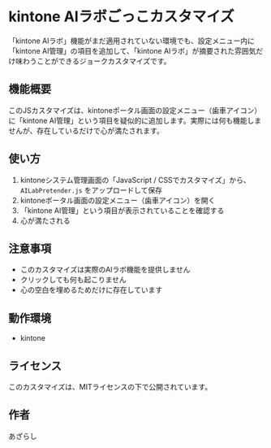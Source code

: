# kintone AIラボごっこカスタマイズ

「kintone AIラボ」機能がまだ適用されていない環境でも、設定メニュー内に「kintone AI管理」の項目を追加して、「kintone AIラボ」が摘要された雰囲気だけ味わうことができるジョークカスタマイズです。

## 機能概要

このJSカスタマイズは、kintoneポータル画面の設定メニュー（歯車アイコン）に「kintone AI管理」という項目を疑似的に追加します。実際には何も機能しませんが、存在しているだけで心が満たされます。

## 使い方

1. kintoneシステム管理画面の「JavaScript / CSSでカスタマイズ」から、`AILabPretender.js` をアップロードして保存
2. kintoneポータル画面の設定メニュー（歯車アイコン）を開く
3. 「kintone AI管理」という項目が表示されていることを確認する
4. 心が満たされる

## 注意事項

- このカスタマイズは実際のAIラボ機能を提供しません
- クリックしても何も起こりません
- 心の空白を埋めるためだけに存在しています

## 動作環境

- kintone

## ライセンス

このカスタマイズは、MITライセンスの下で公開されています。

## 作者

あざらし 